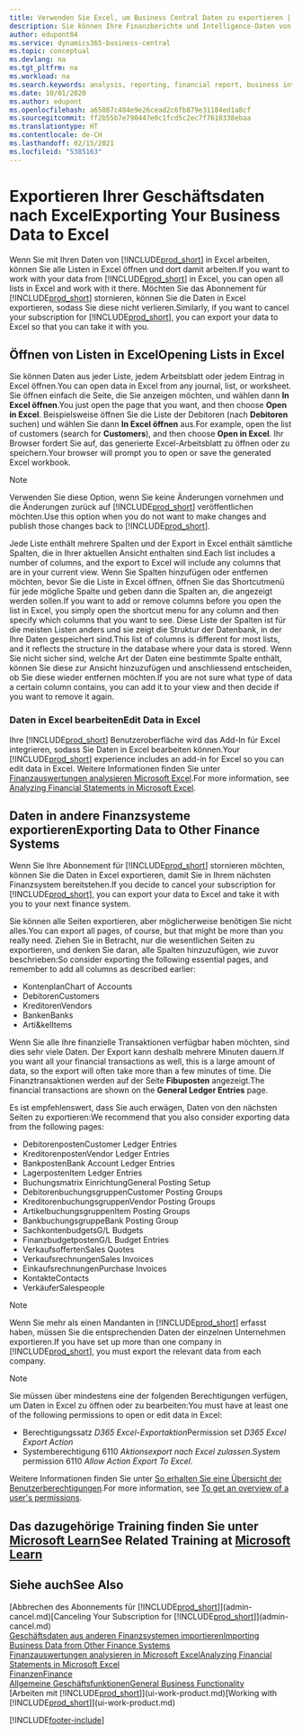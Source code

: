 ```yaml
---
title: Verwenden Sie Excel, um Business Central Daten zu exportieren | Microsoft Docs
description: Sie können Ihre Finanzberichte und Intelligence-Daten von Business Central in Excel exportieren, oder Ihre Financials Daten in Excel öffnen.
author: edupont04
ms.service: dynamics365-business-central
ms.topic: conceptual
ms.devlang: na
ms.tgt_pltfrm: na
ms.workload: na
ms.search.keywords: analysis, reporting, financial report, business intelligence, BI, Excel
ms.date: 10/01/2020
ms.author: edupont
ms.openlocfilehash: a65087c484e9e26cead2c6fb879e31184ed1a8cf
ms.sourcegitcommit: ff2b55b7e790447e0c1fcd5c2ec7f7610338ebaa
ms.translationtype: HT
ms.contentlocale: de-CH
ms.lasthandoff: 02/15/2021
ms.locfileid: "5385163"
---
```

# <a name="exporting-your-business-data-to-excel"></a><span data-ttu-id="07abb-103">Exportieren Ihrer Geschäftsdaten nach Excel</span><span class="sxs-lookup"><span data-stu-id="07abb-103">Exporting Your Business Data to Excel</span></span>
<span data-ttu-id="07abb-104">Wenn Sie mit Ihren Daten von [!INCLUDE[prod_short](includes/prod_short.md)] in Excel arbeiten, können Sie alle Listen in Excel öffnen und dort damit arbeiten.</span><span class="sxs-lookup"><span data-stu-id="07abb-104">If you want to work with your data from [!INCLUDE[prod_short](includes/prod_short.md)] in Excel, you can open all lists in Excel and work with it there.</span></span> <span data-ttu-id="07abb-105">Möchten Sie das Abonnement für [!INCLUDE[prod_short](includes/prod_short.md)] stornieren, können Sie die Daten in Excel exportieren, sodass Sie diese nicht verlieren.</span><span class="sxs-lookup"><span data-stu-id="07abb-105">Similarly, if you want to cancel your subscription for [!INCLUDE[prod_short](includes/prod_short.md)], you can export your data to Excel so that you can take it with you.</span></span>

## <a name="opening-lists-in-excel"></a><span data-ttu-id="07abb-106">Öffnen von Listen in Excel</span><span class="sxs-lookup"><span data-stu-id="07abb-106">Opening Lists in Excel</span></span>
<span data-ttu-id="07abb-107">Sie können Daten aus jeder Liste, jedem Arbeitsblatt oder jedem Eintrag in Excel öffnen.</span><span class="sxs-lookup"><span data-stu-id="07abb-107">You can open data in Excel from any journal, list, or worksheet.</span></span> <span data-ttu-id="07abb-108">Sie öffnen einfach die Seite, die Sie anzeigen möchten, und wählen dann **In Excel öffnen**.</span><span class="sxs-lookup"><span data-stu-id="07abb-108">You just open the page that you want, and then choose **Open in Excel**.</span></span> <span data-ttu-id="07abb-109">Beispielsweise öffnen Sie die Liste der Debitoren (nach **Debitoren** suchen) und wählen Sie dann **In Excel öffnen** aus.</span><span class="sxs-lookup"><span data-stu-id="07abb-109">For example, open the list of customers (search for **Customers**), and then choose **Open in Excel**.</span></span> <span data-ttu-id="07abb-110">Ihr Browser fordert Sie auf, das generierte Excel-Arbeitsblatt zu öffnen oder zu speichern.</span><span class="sxs-lookup"><span data-stu-id="07abb-110">Your browser will prompt you to open or save the generated Excel workbook.</span></span>  

> [!NOTE]
> <span data-ttu-id="07abb-111">Verwenden Sie diese Option, wenn Sie keine Änderungen vornehmen und die Änderungen zurück auf [!INCLUDE[prod_short](includes/prod_short.md)] veröffentlichen möchten.</span><span class="sxs-lookup"><span data-stu-id="07abb-111">Use this option when you do not want to make changes and publish those changes back to [!INCLUDE[prod_short](includes/prod_short.md)].</span></span>  

<span data-ttu-id="07abb-112">Jede Liste enthält mehrere Spalten und der Export in Excel enthält sämtliche Spalten, die in Ihrer aktuellen Ansicht enthalten sind.</span><span class="sxs-lookup"><span data-stu-id="07abb-112">Each list includes a number of columns, and the export to Excel will include any columns that are in your current view.</span></span> <span data-ttu-id="07abb-113">Wenn Sie Spalten hinzufügen oder entfernen möchten, bevor Sie die Liste in Excel öffnen, öffnen Sie das Shortcutmenü für jede mögliche Spalte und geben dann die Spalten an, die angezeigt werden sollen.</span><span class="sxs-lookup"><span data-stu-id="07abb-113">If you want to add or remove columns before you open the list in Excel, you simply open the shortcut menu for any column and then specify which columns that you want to see.</span></span> <span data-ttu-id="07abb-114">Diese Liste der Spalten ist für die meisten Listen anders und sie zeigt die Struktur der Datenbank, in der Ihre Daten gespeichert sind.</span><span class="sxs-lookup"><span data-stu-id="07abb-114">This list of columns is different for most lists, and it reflects the structure in the database where your data is stored.</span></span> <span data-ttu-id="07abb-115">Wenn Sie nicht sicher sind, welche Art der Daten eine bestimmte Spalte enthält, können Sie diese zur Ansicht hinzuzufügen und anschliessend entscheiden, ob Sie diese wieder entfernen möchten.</span><span class="sxs-lookup"><span data-stu-id="07abb-115">If you are not sure what type of data a certain column contains, you can add it to your view and then decide if you want to remove it again.</span></span>  

### <a name="edit-data-in-excel"></a><span data-ttu-id="07abb-116">Daten in Excel bearbeiten</span><span class="sxs-lookup"><span data-stu-id="07abb-116">Edit Data in Excel</span></span>
<span data-ttu-id="07abb-117">Ihre [!INCLUDE[prod_short](includes/prod_short.md)] Benutzeroberfläche wird das Add-In für Excel integrieren, sodass Sie Daten in Excel bearbeiten können.</span><span class="sxs-lookup"><span data-stu-id="07abb-117">Your [!INCLUDE[prod_short](includes/prod_short.md)] experience includes an add-in for Excel so you can edit data in Excel.</span></span> <span data-ttu-id="07abb-118">Weitere Informationen finden Sie unter [Finanzauswertungen analysieren Microsoft Excel](finance-analyze-excel.md).</span><span class="sxs-lookup"><span data-stu-id="07abb-118">For more information, see [Analyzing Financial Statements in Microsoft Excel](finance-analyze-excel.md).</span></span>  

## <a name="exporting-data-to-other-finance-systems"></a><span data-ttu-id="07abb-119">Daten in andere Finanzsysteme exportieren</span><span class="sxs-lookup"><span data-stu-id="07abb-119">Exporting Data to Other Finance Systems</span></span>
<span data-ttu-id="07abb-120">Wenn Sie Ihre Abonnement für [!INCLUDE[prod_short](includes/prod_short.md)] stornieren möchten, können Sie die Daten in Excel exportieren, damit Sie in Ihrem nächsten Finanzsystem bereitstehen.</span><span class="sxs-lookup"><span data-stu-id="07abb-120">If you decide to cancel your subscription for [!INCLUDE[prod_short](includes/prod_short.md)], you can export your data to Excel and take it with you to your next finance system.</span></span>  

<span data-ttu-id="07abb-121">Sie können alle Seiten exportieren, aber möglicherweise benötigen Sie nicht alles.</span><span class="sxs-lookup"><span data-stu-id="07abb-121">You can export all pages, of course, but that might be more than you really need.</span></span> <span data-ttu-id="07abb-122">Ziehen Sie in Betracht, nur die wesentlichen Seiten zu exportieren, und denken Sie daran, alle Spalten hinzuzufügen, wie zuvor beschrieben:</span><span class="sxs-lookup"><span data-stu-id="07abb-122">So consider exporting the following essential pages, and remember to add all columns as described earlier:</span></span>  

* <span data-ttu-id="07abb-123">Kontenplan</span><span class="sxs-lookup"><span data-stu-id="07abb-123">Chart of Accounts</span></span>  
* <span data-ttu-id="07abb-124">Debitoren</span><span class="sxs-lookup"><span data-stu-id="07abb-124">Customers</span></span>  
* <span data-ttu-id="07abb-125">Kreditoren</span><span class="sxs-lookup"><span data-stu-id="07abb-125">Vendors</span></span>  
* <span data-ttu-id="07abb-126">Banken</span><span class="sxs-lookup"><span data-stu-id="07abb-126">Banks</span></span>  
* <span data-ttu-id="07abb-127">Arti&kel</span><span class="sxs-lookup"><span data-stu-id="07abb-127">Items</span></span>  

<span data-ttu-id="07abb-128">Wenn Sie alle Ihre finanzielle Transaktionen verfügbar haben möchten, sind dies sehr viele Daten. Der Export kann deshalb  mehrere Minuten dauern.</span><span class="sxs-lookup"><span data-stu-id="07abb-128">If you want all your financial transactions as well, this is a large amount of data, so the export will often take more than a few minutes of time.</span></span> <span data-ttu-id="07abb-129">Die Finanztransaktionen werden auf der Seite **Fibuposten** angezeigt.</span><span class="sxs-lookup"><span data-stu-id="07abb-129">The financial transactions are shown on the **General Ledger Entries** page.</span></span>  

<span data-ttu-id="07abb-130">Es ist empfehlenswert, dass Sie auch erwägen, Daten von den nächsten Seiten zu exportieren:</span><span class="sxs-lookup"><span data-stu-id="07abb-130">We recommend that you also consider exporting data from the following pages:</span></span>  

* <span data-ttu-id="07abb-131">Debitorenposten</span><span class="sxs-lookup"><span data-stu-id="07abb-131">Customer Ledger Entries</span></span>  
* <span data-ttu-id="07abb-132">Kreditorenposten</span><span class="sxs-lookup"><span data-stu-id="07abb-132">Vendor Ledger Entries</span></span>  
* <span data-ttu-id="07abb-133">Bankposten</span><span class="sxs-lookup"><span data-stu-id="07abb-133">Bank Account Ledger Entries</span></span>  
* <span data-ttu-id="07abb-134">Lagerposten</span><span class="sxs-lookup"><span data-stu-id="07abb-134">Item Ledger Entries</span></span>  
* <span data-ttu-id="07abb-135">Buchungsmatrix Einrichtung</span><span class="sxs-lookup"><span data-stu-id="07abb-135">General Posting Setup</span></span>  
* <span data-ttu-id="07abb-136">Debitorenbuchungsgruppen</span><span class="sxs-lookup"><span data-stu-id="07abb-136">Customer Posting Groups</span></span>  
* <span data-ttu-id="07abb-137">Kreditorenbuchungsgruppen</span><span class="sxs-lookup"><span data-stu-id="07abb-137">Vendor Posting Groups</span></span>  
* <span data-ttu-id="07abb-138">Artikelbuchungsgruppen</span><span class="sxs-lookup"><span data-stu-id="07abb-138">Item Posting Groups</span></span>  
* <span data-ttu-id="07abb-139">Bankbuchungsgruppe</span><span class="sxs-lookup"><span data-stu-id="07abb-139">Bank Posting Group</span></span>  
* <span data-ttu-id="07abb-140">Sachkontenbudgets</span><span class="sxs-lookup"><span data-stu-id="07abb-140">G/L Budgets</span></span>  
* <span data-ttu-id="07abb-141">Finanzbudgetposten</span><span class="sxs-lookup"><span data-stu-id="07abb-141">G/L Budget Entries</span></span>  
* <span data-ttu-id="07abb-142">Verkaufsofferten</span><span class="sxs-lookup"><span data-stu-id="07abb-142">Sales Quotes</span></span>  
* <span data-ttu-id="07abb-143">Verkaufsrechnungen</span><span class="sxs-lookup"><span data-stu-id="07abb-143">Sales Invoices</span></span>  
* <span data-ttu-id="07abb-144">Einkaufsrechnungen</span><span class="sxs-lookup"><span data-stu-id="07abb-144">Purchase Invoices</span></span>  
* <span data-ttu-id="07abb-145">Kontakte</span><span class="sxs-lookup"><span data-stu-id="07abb-145">Contacts</span></span>  
* <span data-ttu-id="07abb-146">Verkäufer</span><span class="sxs-lookup"><span data-stu-id="07abb-146">Salespeople</span></span>  

> [!NOTE]  
> <span data-ttu-id="07abb-147">Wenn Sie mehr als einen Mandanten in [!INCLUDE[prod_short](includes/prod_short.md)] erfasst haben, müssen Sie die entsprechenden Daten der einzelnen Unternehmen exportieren.</span><span class="sxs-lookup"><span data-stu-id="07abb-147">If you have set up more than one company in [!INCLUDE[prod_short](includes/prod_short.md)], you must export the relevant data from each company.</span></span>

> [!NOTE]
> <span data-ttu-id="07abb-148">Sie müssen über mindestens eine der folgenden Berechtigungen verfügen, um Daten in Excel zu öffnen oder zu bearbeiten:</span><span class="sxs-lookup"><span data-stu-id="07abb-148">You must have at least one of the following permissions to open or edit data in Excel:</span></span>
>    - <span data-ttu-id="07abb-149">Berechtigungssatz *D365 Excel-Exportaktion*</span><span class="sxs-lookup"><span data-stu-id="07abb-149">Permission set *D365 Excel Export Action*</span></span>  
>    - <span data-ttu-id="07abb-150">Systemberechtigung 6110 *Aktionsexport nach Excel zulassen*.</span><span class="sxs-lookup"><span data-stu-id="07abb-150">System permission 6110 *Allow Action Export To Excel*.</span></span>  

<span data-ttu-id="07abb-151">Weitere Informationen finden Sie unter [So erhalten Sie eine Übersicht der Benutzerberechtigungen](ui-define-granular-permissions.md#to-get-an-overview-of-a-users-permissions).</span><span class="sxs-lookup"><span data-stu-id="07abb-151">For more information, see [To get an overview of a user's permissions](ui-define-granular-permissions.md#to-get-an-overview-of-a-users-permissions).</span></span>

## <a name="see-related-training-at-microsoft-learn"></a><span data-ttu-id="07abb-152">Das dazugehörige Training finden Sie unter [Microsoft Learn](/learn/modules/configure-powerbi-excel-dynamics-365-business-central/index)</span><span class="sxs-lookup"><span data-stu-id="07abb-152">See Related Training at [Microsoft Learn](/learn/modules/configure-powerbi-excel-dynamics-365-business-central/index)</span></span>

## <a name="see-also"></a><span data-ttu-id="07abb-153">Siehe auch</span><span class="sxs-lookup"><span data-stu-id="07abb-153">See Also</span></span>
<span data-ttu-id="07abb-154">[Abbrechen des Abonnements für [!INCLUDE[prod_short](includes/prod_short.md)]](admin-cancel.md)</span><span class="sxs-lookup"><span data-stu-id="07abb-154">[Canceling Your Subscription for [!INCLUDE[prod_short](includes/prod_short.md)]](admin-cancel.md)</span></span>  
[<span data-ttu-id="07abb-155">Geschäftsdaten aus anderen Finanzsystemen importieren</span><span class="sxs-lookup"><span data-stu-id="07abb-155">Importing Business Data from Other Finance Systems</span></span>](across-import-data-configuration-packages.md)  
[<span data-ttu-id="07abb-156">Finanzauswertungen analysieren in Microsoft Excel</span><span class="sxs-lookup"><span data-stu-id="07abb-156">Analyzing Financial Statements in Microsoft Excel</span></span>](finance-analyze-excel.md)  
[<span data-ttu-id="07abb-157">Finanzen</span><span class="sxs-lookup"><span data-stu-id="07abb-157">Finance</span></span>](finance.md)  
[<span data-ttu-id="07abb-158">Allgemeine Geschäftsfunktionen</span><span class="sxs-lookup"><span data-stu-id="07abb-158">General Business Functionality</span></span>](ui-across-business-areas.md)  
<span data-ttu-id="07abb-159">[Arbeiten mit [!INCLUDE[prod_short](includes/prod_short.md)]](ui-work-product.md)</span><span class="sxs-lookup"><span data-stu-id="07abb-159">[Working with [!INCLUDE[prod_short](includes/prod_short.md)]](ui-work-product.md)</span></span>  


[!INCLUDE[footer-include](includes/footer-banner.md)]
